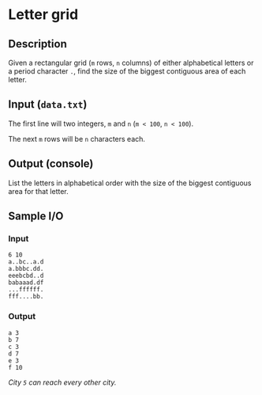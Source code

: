 # Letter grid

## Description
Given a rectangular grid (`m` rows, `n` columns) of either alphabetical letters or a period character `.`, find the size of the biggest contiguous area of each letter.

## Input (`data.txt`)
The first line will two integers, `m` and `n` (`m < 100`, `n < 100`).

The next `m` rows will be `n` characters each.

## Output (console)
List the letters in alphabetical order with the size of the biggest contiguous area for that letter. 

## Sample I/O
### Input
```
6 10
a..bc..a.d
a.bbbc.dd.
eeebcbd..d
babaaad.df
...ffffff.
fff....bb.
```

### Output
```
a 3
b 7
c 3
d 7
e 3
f 10
```

*City `5` can reach every other city.*

